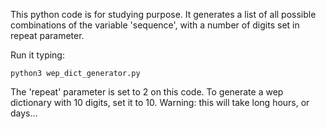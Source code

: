 This python code is for studying purpose. It generates a list of all possible combinations of the variable 'sequence', with a number of digits set in repeat parameter.

Run it typing:

```console
python3 wep_dict_generator.py
```

The 'repeat' parameter is set to 2 on this code. To generate a wep dictionary with 10 digits, set it to 10. Warning: this will take long hours, or days...